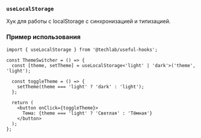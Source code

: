 ### `useLocalStorage`

Хук для работы с localStorage с синхронизацией и типизацией.

### Пример использования

```tsx
import { useLocalStorage } from '@techlab/useful-hooks';

const ThemeSwitcher = () => {
  const [theme, setTheme] = useLocalStorage<'light' | 'dark'>('theme', 'light');

  const toggleTheme = () => {
    setTheme(theme === 'light' ? 'dark' : 'light');
  };

  return (
    <button onClick={toggleTheme}>
      Тема: {theme === 'light' ? 'Светлая' : 'Тёмная'}
    </button>
  );
};
```